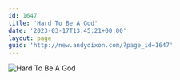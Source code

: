 ```yaml
---
id: 1647
title: 'Hard To Be A God'
date: '2023-03-17T13:45:21+00:00'
layout: page
guid: 'http://new.andydixon.com/?page_id=1647'
---
```


![Hard To Be A God](https://i0.wp.com/assets.g8x2.ldn.idrivee2-23.com/posters/Hard%20To%20Be%20A%20God%2001.jpg?w=1200&ssl=1 "Hard To Be A God")